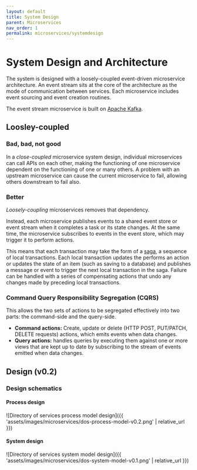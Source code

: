 ```yaml
---
layout: default
title: System Design
parent: Microservices
nav_order: 1
permalink: microservices/systemdesign
---
```


# System Design and Architecture

The system is designed with a loosely-coupled event-driven microservice architecture. An event stream sits at the core of the architecture as the mode of communication between services. Each microservice includes event sourcing and event creation routines.

The event stream microservice is built on [Apache Kafka](https://kafka.apache.org/).

## Loosley-coupled

### Bad, bad, not good

In a *close-coupled* microservice system design, individual microservices can call APIs on each other, making the functioning of one microservice dependent on the functioning of one or many others. A problem with an upstream microservice can cause the current microservice to fail, allowing others downstream to fail also.

### Better

*Loosely-coupling* microservices removes that dependency.

Instead, each microservice publishes events to a shared event store or event stream when it completes a task or its state changes. At the same time, the microservice subscribes to events in the event store, which may trigger it to perform actions.

This means that each transaction may take the form of a [saga](https://microservices.io/patterns/data/saga.html), a sequence of local transactions. Each local transaction updates the performs an action or updates the state of an item (such as saving to a database) and publishes a message or event to trigger the next local transaction in the saga.  Failure can be handled with a series of compensating actions that undo any changes made by preceding local transactions.

### Command Query Responsibility Segregation (CQRS)

This allows the two sets of actions to be segregated effectively into two parts: the command-side and the query-side.

- **Command actions:** Create, update or delete (HTTP POST, PUT/PATCH, DELETE requests) actions, which emits events when data changes.
- **Query actions:** handles queries by executing them against one or more views that are kept up to date by subscribing to the stream of events emitted when data changes.

## Design (v0.2)

### Design schematics

#### Process design

  ![Directory of services process model design]({{ 'assets/images/microservices/dos-process-model-v0.2.png' | relative_url }})
  
#### System design

  ![Directory of services system model design]({{ 'assets/images/microservices/dos-system-model-v0.1.png' | relative_url }})

